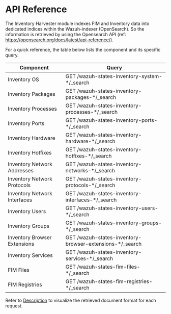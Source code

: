 # API Reference

The Inventory Harvester module indexes FIM and Inventory data into dedicated indices within the Wazuh-indexer (OpenSearch). So the information is retrieved by using the Opensearch API (ref: https://opensearch.org/docs/latest/api-reference/).

For a quick reference, the table below lists the component and its specific query.

| Component                    | Query                                                    |
|------------------------------|----------------------------------------------------------|
| Inventory OS                 | GET /wazuh-states-inventory-system-*/_search             |
| Inventory Packages           | GET /wazuh-states-inventory-packages-*/_search           |
| Inventory Processes          | GET /wazuh-states-inventory-processes-*/_search          |
| Inventory Ports              | GET /wazuh-states-inventory-ports-*/_search              |
| Inventory Hardware           | GET /wazuh-states-inventory-hardware-*/_search           |
| Inventory Hotfixes           | GET /wazuh-states-inventory-hotfixes-*/_search           |
| Inventory Network Addresses  | GET /wazuh-states-inventory-networks-*/_search           |
| Inventory Network Protocols  | GET /wazuh-states-inventory-protocols-*/_search          |
| Inventory Network Interfaces | GET /wazuh-states-inventory-interfaces-*/_search         |
| Inventory Users              | GET /wazuh-states-inventory-users-*/_search              |
| Inventory Groups             | GET /wazuh-states-inventory-groups-*/_search             |
| Inventory Browser Extensions | GET /wazuh-states-inventory-browser-extensions-*/_search |
| Inventory Services           | GET /wazuh-states-inventory-services-*/_search           |
| FIM Files                    | GET /wazuh-states-fim-files-*/_search                    |
| FIM Registries               | GET /wazuh-states-fim-registries-*/_search               |

Refer to [Description](description.md) to visualize the retrieved document format for each request.
